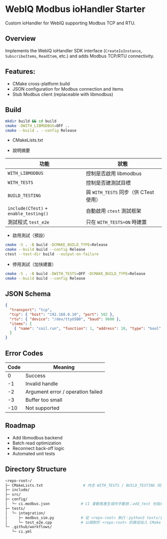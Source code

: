 # WebIQ Modbus ioHandler Starter

Custom ioHandler for WebIQ supporting Modbus TCP and RTU.

## Overview
Implements the WebIQ ioHandler SDK interface (`CreateIoInstance`, `SubscribeItems`, `ReadItem`, etc.) and adds Modbus TCP/RTU connectivity.

## Features:
- CMake cross-platform build
- JSON configuration for Modbus connection and items
- Stub Modbus client (replaceable with libmodbus)

## Build
```bash
mkdir build && cd build
cmake -DWITH_LIBMODBUS=OFF ..
cmake --build . --config Release
```

* CMakeLists.txt
- 說明摘要

| 功能                                    | 狀態                            |
| ------------------------------------- | ----------------------------- |
| `WITH_LIBMODBUS`                      | 控制是否啟用 libmodbus              |
| `WITH_TESTS`                          | 控制是否建測試目標                     |
| `BUILD_TESTING`                       | 與 `WITH_TESTS` 同步（供 CTest 使用） |
| `include(CTest)` + `enable_testing()` | 自動啟用 `ctest` 測試框架             |
| 測試程式 `test_e2e`                       | 只在 `WITH_TESTS=ON` 時建置        |

- 啟用測試（預設）
```bash
cmake -S . -B build -DCMAKE_BUILD_TYPE=Release
cmake --build build --config Release
ctest --test-dir build --output-on-failure
```
- 停用測試（加快建置）
```bash
cmake -S . -B build -DWITH_TESTS=OFF -DCMAKE_BUILD_TYPE=Release
cmake --build build --config Release
```


## JSON Schema
```json
{
  "transport": "tcp",
  "tcp": { "host": "192.168.0.10", "port": 502 },
  "rtu": { "device": "/dev/ttyUSB0", "baud": 9600 },
  "items": [
    { "name": "coil.run", "function": 1, "address": 10, "type": "bool", "poll_ms": 200 }
  ]
}
```

## Error Codes
| Code | Meaning                           |
| ---- | --------------------------------- |
| 0    | Success                           |
| -1   | Invalid handle                    |
| -2   | Argument error / operation failed |
| -3   | Buffer too small                  |
| -10  | Not supported                     |


## Roadmap
- Add libmodbus backend
- Batch read optimization
- Reconnect back-off logic
- Automated unit tests


## Directory Structure
```bash
<repo-root>/
├─ CMakeLists.txt                  # 內含 WITH_TESTS / BUILD_TESTING 同步 & add_executable(test_e2e …)
├─ include/
├─ src/
├─ config/
│  └─ ci.modbus.json              # CI 會動態產生或你手動放；add_test 也指向此路徑
├─ tests/
│  └─ integration/
│     ├─ modbus_sim.py            # 從 <repo-root> 執行：python3 tests/integration/modbus_sim.py
│     └─ test_e2e.cpp             # 以相對於 <repo-root> 的路徑加入 CMake
└─ .github/workflows/
   └─ ci.yml
```
